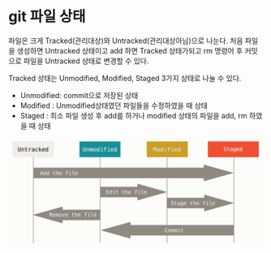 # git 파일 상태

파일은 크게 Tracked(관리대상)와 Untracked(관리대상아님)으로 나눈다.
처음 파일을 생성하면 Untracked 상태이고 add 하면 Tracked 상태가되고
rm 명령어 후 커밋으로 파일을 Untracked 상태로 변경할 수 있다.

Tracked 상태는 Unmodified, Modified, Staged 3가지 상태로 나눌 수 있다.

- Unmodified: commit으로 저장된 상태
- Modified : Unmodified상태였던 파일들을 수정하였을 때 상태
- Staged : 최소 파일 생성 후 add를 하거나 modified 상태의 파일을 add, rm 하였을 때 상태

![img](images/git%20%ED%8C%8C%EC%9D%BC%20%EC%83%81%ED%83%9C/git_file_status.png)